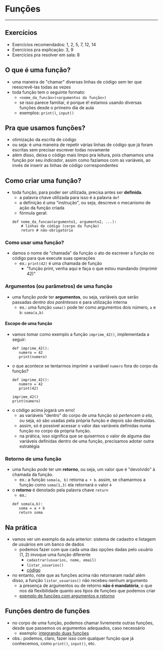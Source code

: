 # Funções

---

## Exercícios
- Exercícios recomendados: 1, 2, 5, 7, 12, 14
- Exercícios pra explicação: 3, 9
- Exercícios pra resolver em sala: 8

## O que é uma função?
- uma maneira de "chamar" diversas linhas de código sem ter que reescrevê-las todas as vezes
- toda função tem o seguinte formato:
	- `<nome_da_funcão>(<argumentos da função>)`
	- se isso parece familiar, é porque é! estamos usando diversas funções desde o primeiro dia de aula
	- exemplos: `print()`, `input()`

## Pra que usamos funções?
- otimização da escrita de código
- ou seja: é uma maneira de repetir várias linhas de código que já foram escritas sem precisar escrever todas novamente
- além disso, deixa o código mais limpo pra leitura, pois chamamos uma função por seu *indicador*, assim como fazíamos com as variáveis, ao invés de inserir as linhas de código correspondentes

## Como criar uma função?
- toda função, para poder ser utilizada, precisa antes ser **definida**.
	- a palavra chave utilizada para isso é a palavra `def`
	- a definição é uma "instrução", ou seja, descreve o mecanismo de ação da função criada
	- fórmula geral:
	```
	def nome_da_funcao(argumento1, argumento2, ...):
		# linhas de código (corpo da função)
		return # não-obrigatório
	```

### Como usar uma função?
- damos o nome de "chamada" da função o ato de escrever a função no código para que execute suas operações
	- ex.: `print(42)` é uma chamada de função
		- "função print, venha aqui e faça o que estou mandando (imprimir 42)"

### Argumentos (ou parâmetros) de uma função
- uma função *pode* ter **argumentos**, ou seja, variáveis que serão passadas *dentro dos parênteses* e para utilização interna
	- ex.: uma função `soma()` pode ter como argumentos dois número, `a` e `b`: `soma(a,b)`

#### Escopo de uma função
- vamos tomar como exemplo a função `imprime_42()`, implementada a seguir:
	 ```
	 def imprime_42():
	 	numero = 42
		print(numero)
	 ```
- o que acontece se tentarmos imprimir a variável `numero` fora do corpo da função?
	 ```
	 def imprime_42():
	 	numero = 42
		print(42)
	 
	 imprime_42()
	 print(numero)
	 ```
- o código acima jogará um erro!
	- as variáveis "dentro" do corpo de uma função *só pertencem a ela*, ou seja, só são usadas pela própria função e depois são destruídas.
	- assim, só é possível acessar o valor das variáveis definidas numa função no corpo da própria função.
	- na prática, isso significa que se quisermos o valor de alguma das variáveis definidas dentro de uma função, precisamos adotar outra estratégia

### Retorno de uma função
- uma função *pode* ter um **retorno**, ou seja, um valor que é "devolvido" à chamada da função.
	- ex.: a função `soma(a, b)` retorna `a + b`. assim, se chamarmos a função como `soma(1,3)` ela retornará o valor `4`
- o **retorno** é denotado pela palavra chave `return`
	- ex.: 
	 ```
	 def soma(a,b):
	 	soma = a + b
		return soma
	 ```

## Na prática
- vamos ver um exemplo da aula anterior: sistema de cadastro e listagem de usuários em um banco de dados
	- podemos fazer com que cada uma das opções dadas pelo usuário (1, 2) invoque uma função diferente
		- `cadastrar(usuarios, nome, email)`
		- `listar_usuarios()`
		- [código](codigos/cola.py)
- no entanto, note que as funções acima não retornaram nada! além disso, a função `listar_usuarios()` não recebeu nenhum argumento
	- a presença de argumentos ou de retorno **não é mandatória**, o que nos dá flexibilidade quanto aos tipos de funções que podemos criar
	- [exemplo de funções com argumentos e retorno](codigos/retorno.py)

## Funções dentro de funções
- no corpo de uma função, podemos chamar livremente outras funções, desde que passemos os argumentos adequados, caso necessário
	- exemplo: [integrando duas funções](codigos/integracao.py)
- obs.: podemos, claro, fazer isso com qualquer função que já conhecemos, como `print()`, `input()`, etc.